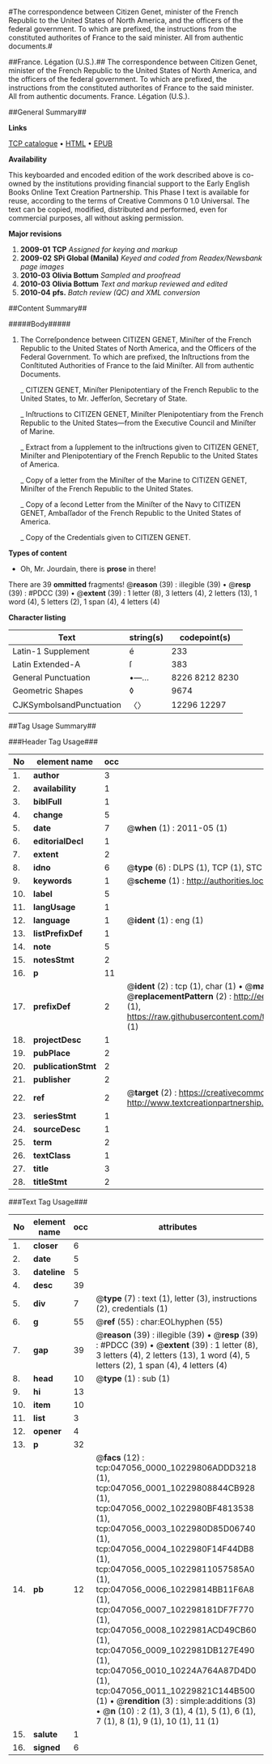 #The correspondence between Citizen Genet, minister of the French Republic to the United States of North America, and the officers of the federal government. To which are prefixed, the instructions from the constituted authorites of France to the said minister. All from authentic documents.#

##France. Légation (U.S.).##
The correspondence between Citizen Genet, minister of the French Republic to the United States of North America, and the officers of the federal government. To which are prefixed, the instructions from the constituted authorites of France to the said minister. All from authentic documents.
France. Légation (U.S.).

##General Summary##

**Links**

[TCP catalogue](http://www.ota.ox.ac.uk/tcp/)  • 
[HTML](http://tei.it.ox.ac.uk/tcp/Texts-HTML/free/N36/N36033.html)  • 
[EPUB](http://tei.it.ox.ac.uk/tcp/Texts-EPUB/free/N36/N36033.epub)

**Availability**

This keyboarded and encoded edition of the
	       work described above is co-owned by the institutions
	       providing financial support to the Early English Books
	       Online Text Creation Partnership. This Phase I text is
	       available for reuse, according to the terms of Creative
	       Commons 0 1.0 Universal. The text can be copied,
	       modified, distributed and performed, even for
	       commercial purposes, all without asking permission.

**Major revisions**

1. __2009-01__ __TCP__ *Assigned for keying and markup*
1. __2009-02__ __SPi Global (Manila)__ *Keyed and coded from Readex/Newsbank page images*
1. __2010-03__ __Olivia Bottum__ *Sampled and proofread*
1. __2010-03__ __Olivia Bottum__ *Text and markup reviewed and edited*
1. __2010-04__ __pfs.__ *Batch review (QC) and XML conversion*

##Content Summary##

#####Body#####

1. The Correſpondence between CITIZEN GENET, Miniſter of the French Republic to the United States of North America, and the Officers of the Federal Government. To which are prefixed, the Inſtructions from the Conſtituted Authorities of France to the ſaid Miniſter. All from authentic Documents.

    _ CITIZEN GENET, Miniſter Plenipotentiary of the French Republic to the United States, to Mr. Jefferſon, Secretary of State.

    _ Inſtructions to CITIZEN GENET, Miniſter Plenipotentiary from the French Republic to the United States—from the Executive Council and Miniſter of Marine.

    _ Extract from a ſupplement to the inſtructions given to CITIZEN GENET, Miniſter and Plenipotentiary of the French Republic to the United States of America.

    _ Copy of a letter from the Miniſter of the Marine to CITIZEN GENET, Miniſter of the French Republic to the United States.

    _ Copy of a ſecond Letter from the Miniſter of the Navy to CITIZEN GENET, Ambaſſador of the French Republic to the United States of America.

    _ Copy of the Credentials given to CITIZEN GENET.

**Types of content**

  * Oh, Mr. Jourdain, there is **prose** in there!

There are 39 **ommitted** fragments! 
 @__reason__ (39) : illegible (39)  •  @__resp__ (39) : #PDCC (39)  •  @__extent__ (39) : 1 letter (8), 3 letters (4), 2 letters (13), 1 word (4), 5 letters (2), 1 span (4), 4 letters (4)

**Character listing**


|Text|string(s)|codepoint(s)|
|---|---|---|
|Latin-1 Supplement|é|233|
|Latin Extended-A|ſ|383|
|General Punctuation|•—…|8226 8212 8230|
|Geometric Shapes|◊|9674|
|CJKSymbolsandPunctuation|〈〉|12296 12297|

##Tag Usage Summary##

###Header Tag Usage###

|No|element name|occ|attributes|
|---|---|---|---|
|1.|__author__|3||
|2.|__availability__|1||
|3.|__biblFull__|1||
|4.|__change__|5||
|5.|__date__|7| @__when__ (1) : 2011-05 (1)|
|6.|__editorialDecl__|1||
|7.|__extent__|2||
|8.|__idno__|6| @__type__ (6) : DLPS (1), TCP (1), STC (1), NOTIS (1), IMAGE-SET (1), EVANS-CITATION (1)|
|9.|__keywords__|1| @__scheme__ (1) : http://authorities.loc.gov/ (1)|
|10.|__label__|5||
|11.|__langUsage__|1||
|12.|__language__|1| @__ident__ (1) : eng (1)|
|13.|__listPrefixDef__|1||
|14.|__note__|5||
|15.|__notesStmt__|2||
|16.|__p__|11||
|17.|__prefixDef__|2| @__ident__ (2) : tcp (1), char (1)  •  @__matchPattern__ (2) : ([0-9\-]+):([0-9IVX]+) (1), (.+) (1)  •  @__replacementPattern__ (2) : http://eebo.chadwyck.com/downloadtiff?vid=$1&page=$2 (1), https://raw.githubusercontent.com/textcreationpartnership/Texts/master/tcpchars.xml#$1 (1)|
|18.|__projectDesc__|1||
|19.|__pubPlace__|2||
|20.|__publicationStmt__|2||
|21.|__publisher__|2||
|22.|__ref__|2| @__target__ (2) : https://creativecommons.org/publicdomain/zero/1.0/ (1), http://www.textcreationpartnership.org/docs/. (1)|
|23.|__seriesStmt__|1||
|24.|__sourceDesc__|1||
|25.|__term__|2||
|26.|__textClass__|1||
|27.|__title__|3||
|28.|__titleStmt__|2||


###Text Tag Usage###

|No|element name|occ|attributes|
|---|---|---|---|
|1.|__closer__|6||
|2.|__date__|5||
|3.|__dateline__|5||
|4.|__desc__|39||
|5.|__div__|7| @__type__ (7) : text (1), letter (3), instructions (2), credentials (1)|
|6.|__g__|55| @__ref__ (55) : char:EOLhyphen (55)|
|7.|__gap__|39| @__reason__ (39) : illegible (39)  •  @__resp__ (39) : #PDCC (39)  •  @__extent__ (39) : 1 letter (8), 3 letters (4), 2 letters (13), 1 word (4), 5 letters (2), 1 span (4), 4 letters (4)|
|8.|__head__|10| @__type__ (1) : sub (1)|
|9.|__hi__|13||
|10.|__item__|10||
|11.|__list__|3||
|12.|__opener__|4||
|13.|__p__|32||
|14.|__pb__|12| @__facs__ (12) : tcp:047056_0000_10229806ADDD3218 (1), tcp:047056_0001_10229808844CB928 (1), tcp:047056_0002_1022980BF4813538 (1), tcp:047056_0003_1022980D85D06740 (1), tcp:047056_0004_1022980F14F44DB8 (1), tcp:047056_0005_10229811057585A0 (1), tcp:047056_0006_10229814BB11F6A8 (1), tcp:047056_0007_102298181DF7F770 (1), tcp:047056_0008_1022981ACD49CB60 (1), tcp:047056_0009_1022981DB127E490 (1), tcp:047056_0010_10224A764A87D4D0 (1), tcp:047056_0011_10229821C144B500 (1)  •  @__rendition__ (3) : simple:additions (3)  •  @__n__ (10) : 2 (1), 3 (1), 4 (1), 5 (1), 6 (1), 7 (1), 8 (1), 9 (1), 10 (1), 11 (1)|
|15.|__salute__|1||
|16.|__signed__|6||
